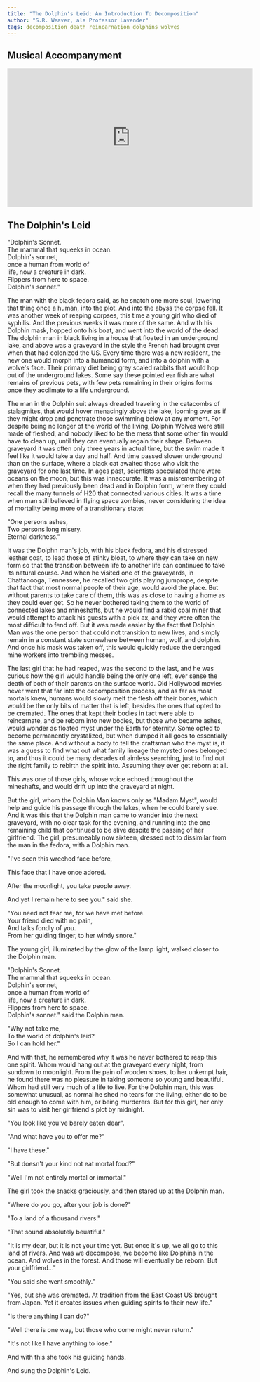 ```yaml
---
title: "The Dolphin's Leid: An Introduction To Decomposition"
author: "S.R. Weaver, ala Professor Lavender"
tags: decomposition death reincarnation dolphins wolves
---
```

## Musical Accompanyment
<iframe title="The Dolphins Leid" src="https://video.ploud.jp/videos/embed/10e7789a-7a7f-4955-a41a-d6b8bd904a2d" allowfullscreen="" sandbox="allow-same-origin allow-scripts allow-popups" width="560" height="315" frameborder="0"></iframe>

## The Dolphin's Leid
"Dolphin's Sonnet.<br />
The mammal that squeeks in ocean.<br />
Dolphin's sonnet,<br />
once a human from world of<br />
life, now a creature in dark.<br />
Flippers from here to space.<br />
Dolphin's sonnet."

The man with the black fedora said, as he snatch one more soul, lowering that thing once a human, into the plot. And into the abyss the corpse fell. It was another week of reaping corpses, this time a young girl who died of syphilis. And the previous weeks it was more of the same. And with his Dolphin mask, hopped onto his boat, and went into the world of the dead. The dolphin man in black living in a house that floated in an underground lake, and above was a graveyard in the style the French had brought over when that had colonized the US. Every time there was a new resident, the new one would morph into a humanoid form, and into a dolphin with a wolve's face. Their primary diet being grey scaled rabbits that would hop out of the underground lakes. Some say these pointed ear fish are what remains of previous pets, with few pets remaining in their origins forms once they acclimate to a life underground.

The man in the Dolphin suit always dreaded traveling in the catacombs of stalagmites, that would hover menacingly above the lake, looming over as if they might drop and penetrate those swimming below at any moment. For despite being no longer of the world of the living, Dolphin Wolves were still made of fleshed, and nobody liked to be the mess that some other fin would have to clean up, until they can eventually regain their shape. Between graveyard it was often only three years in actual time, but the swim made it feel like it would take a day and half. And time passed slower underground than on the surface, where a black cat awaited those who visit the graveyard for one last time. In ages past, scientists speculated there were oceans on the moon, but this was innaccurate. It was a misremembering of when they had previously been dead and in Dolphin form, where they could recall the many tunnels of H20 that connected various cities. It was a time when man still believed in flying space zombies, never considering the idea of mortality being more of a transitionary state:

"One persons ashes,<br />
Two persons long misery.<br />
Eternal darkness."

It was the Dolphn man's job, with his black fedora, and his distressed leather coat, to lead those of stinky bloat, to where they can take on new form so that the transition between life to another life can continuee to take its natural course. And when he visited one of the graveyards, in Chattanooga, Tennessee, he recalled two girls playing jumprope, despite that fact that most normal people of their age, would avoid the place. But without parents to take care of them, this was as close to having a home as they could ever get. So he never bothered taking them to the world of connected lakes and mineshafts, but he would find a rabid coal miner that would attempt to attack his guests with a pick ax, and they were often the most difficult to fend off. But it was made easier by the fact that Dolphin Man was the one person that could not transition to new lives, and simply remain in a constant state somewhere between human, wolf, and dolphin. And once his mask was taken off, this would quickly reduce the deranged mine workers into trembling messes.

The last girl that he had reaped, was the second to the last, and he was curious how the girl would handle being the only one left, ever sense the death of both of their parents on the surface world. Old Hollywood movies never went that far into the decomposition process, and as far as most mortals knew, humans would slowly melt the flesh off their bones, which would be the only bits of matter that is left, besides the ones that opted to be cremated. The ones that kept their bodies in tact were able to reincarnate, and be reborn into new bodies, but those who became ashes, would wonder as floated myst under the Earth for eternity. Some opted to become permanently crystalized, but when dumped it all goes to essentially the same place. And without a body to tell the craftsman who the myst is, it was a guess to find what out what family lineage the mysted ones belonged to, and thus it could be many decades of aimless searching, just to find out the right family to rebirth the spirit into. Assuming they ever get reborn at all.

This was one of those girls, whose voice echoed throughout the mineshafts, and would drift up into the graveyard at night.

But the girl, whom the Dolphin Man knows only as "Madam Myst", would help and guide his passage through the lakes, when he could barely see. And it was this that the Dolphin man came to wander into the next graveyard, with no clear task for the evening, and running into the one remaining child that continued to be alive despite the passing of her girlfriend. The girl, presumeably now sixteen, dressed not to dissimilar from the man in the fedora, with a Dolphin man.

"I've seen this wreched face before,

This face that I have once adored.

After the moonlight, you take people away.

And yet I remain here to see you." said she.

"You need not fear me, for we have met before.<br />
Your friend died with no pain,<br />
And talks fondly of you.<br />
From her guiding finger, to her windy snore."

The young girl, illuminated by the glow of the lamp light, walked closer to the Dolphin man.

"Dolphin's Sonnet.<br />
The mammal that squeeks in ocean.<br />
Dolphin's sonnet,<br />
once a human from world of<br />
life, now a creature in dark.<br />
Flippers from here to space.<br />
Dolphin's sonnet." said the Dolphin man.

"Why not take me,<br />
To the world of dolphin's leid?<br />
So I can hold her."

And with that, he remembered why it was he never bothered to reap this one spirit. Whom would hang out at the graveyard every night, from sundown to moonlight. From the pain of wooden shoes, to her unkempt hair, he found there was no pleasure in taking someone so young and beautiful. Whom had still very much of a life to live. For the Dolphin man, this was somewhat unusual, as normal he shed no tears for the living, either do to be old enough to come with him, or being murderers. But for this girl, her only sin was to visit her girlfriend's plot by midnight.

"You look like you've barely eaten dear".

"And what have you to offer me?"

"I have these."

"But doesn't your kind not eat mortal food?"

"Well I'm not entirely mortal or immortal."

The girl took the snacks graciously, and then stared up at the Dolphin man.

"Where do you go, after your job is done?"

"To a land of a thousand rivers."

"That sound absolutely beuatiful."

"It is my dear, but it is not your time yet. But once it's up, we all go to this land of rivers. And was we decompose, we become like Dolphins in the ocean. And wolves in the forest. And those will eventually be reborn. But your girlfriend..."

"You said she went smoothly."

"Yes, but she was cremated. At tradition from the East Coast US brought from Japan. Yet it creates issues when guiding spirits to their new life."

"Is there anything I can do?"

"Well there is one way, but those who come might never return."

"It's not like I have anything to lose."

And with this she took his guiding hands.

And sung the Dolphin's Leid.
